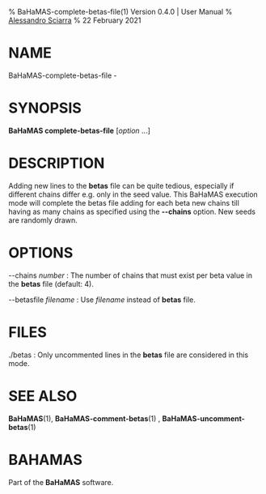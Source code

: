 % BaHaMAS-complete-betas-file(1) Version 0.4.0 | User Manual
% [Alessandro Sciarra](sciarra@itp.uni-frankfurt.de)
% 22 February 2021

# NAME

BaHaMAS-complete-betas-file -

# SYNOPSIS

**BaHaMAS complete-betas-file** [*option* ...]

# DESCRIPTION

Adding new lines to the **betas** file can be quite tedious, especially if different chains differ e.g. only in the seed value.
This BaHaMAS execution mode will complete the betas file adding for each beta new chains till having as many chains as specified using the **\--chains** option.
New seeds are randomly drawn.

# OPTIONS

\--chains *number*
:   The number of chains that must exist per beta value in the **betas** file (default: 4).

\--betasfile *filename*
:   Use *filename* instead of **betas** file.

# FILES

./betas
:   Only uncommented lines in the **betas** file are considered in this mode.

# SEE ALSO

**BaHaMAS**(1), **BaHaMAS-comment-betas**(1) , **BaHaMAS-uncomment-betas**(1)

# BAHAMAS

Part of the **BaHaMAS** software.
